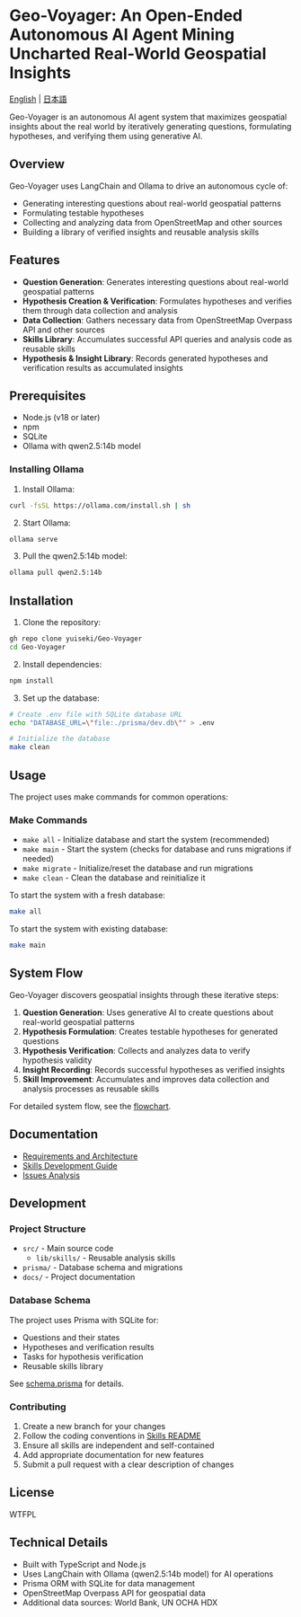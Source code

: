 # Geo-Voyager: An Open-Ended Autonomous AI Agent Mining Uncharted Real-World Geospatial Insights

[English](./README.md) | [日本語](./README.ja.md)

Geo-Voyager is an autonomous AI agent system that maximizes geospatial insights about the real world by iteratively generating questions, formulating hypotheses, and verifying them using generative AI.

## Overview

Geo-Voyager uses LangChain and Ollama to drive an autonomous cycle of:
- Generating interesting questions about real-world geospatial patterns
- Formulating testable hypotheses
- Collecting and analyzing data from OpenStreetMap and other sources
- Building a library of verified insights and reusable analysis skills

## Features

- **Question Generation**: Generates interesting questions about real-world geospatial patterns
- **Hypothesis Creation & Verification**: Formulates hypotheses and verifies them through data collection and analysis
- **Data Collection**: Gathers necessary data from OpenStreetMap Overpass API and other sources
- **Skills Library**: Accumulates successful API queries and analysis code as reusable skills
- **Hypothesis & Insight Library**: Records generated hypotheses and verification results as accumulated insights

## Prerequisites

- Node.js (v18 or later)
- npm
- SQLite
- Ollama with qwen2.5:14b model

### Installing Ollama

1. Install Ollama:
```bash
curl -fsSL https://ollama.com/install.sh | sh
```

2. Start Ollama:
```bash
ollama serve
```

3. Pull the qwen2.5:14b model:
```bash
ollama pull qwen2.5:14b
```

## Installation

1. Clone the repository:
```bash
gh repo clone yuiseki/Geo-Voyager
cd Geo-Voyager
```

2. Install dependencies:
```bash
npm install
```

3. Set up the database:
```bash
# Create .env file with SQLite database URL
echo "DATABASE_URL=\"file:./prisma/dev.db\"" > .env

# Initialize the database
make clean
```

## Usage

The project uses make commands for common operations:

### Make Commands

- `make all` - Initialize database and start the system (recommended)
- `make main` - Start the system (checks for database and runs migrations if needed)
- `make migrate` - Initialize/reset the database and run migrations
- `make clean` - Clean the database and reinitialize it

To start the system with a fresh database:
```bash
make all
```

To start the system with existing database:
```bash
make main
```

## System Flow

Geo-Voyager discovers geospatial insights through these iterative steps:

1. **Question Generation**: Uses generative AI to create questions about real-world geospatial patterns
2. **Hypothesis Formulation**: Creates testable hypotheses for generated questions
3. **Hypothesis Verification**: Collects and analyzes data to verify hypothesis validity
4. **Insight Recording**: Records successful hypotheses as verified insights
5. **Skill Improvement**: Accumulates and improves data collection and analysis processes as reusable skills

For detailed system flow, see the [flowchart](./docs/flowchart-overview.md).

## Documentation

- [Requirements and Architecture](./docs/requirements.md)
- [Skills Development Guide](./src/lib/skills/README.md)
- [Issues Analysis](./docs/analysis/issues-analysis.md)

## Development

### Project Structure

- `src/` - Main source code
  - `lib/skills/` - Reusable analysis skills
- `prisma/` - Database schema and migrations
- `docs/` - Project documentation

### Database Schema

The project uses Prisma with SQLite for:
- Questions and their states
- Hypotheses and verification results
- Tasks for hypothesis verification
- Reusable skills library

See [schema.prisma](./prisma/schema.prisma) for details.

### Contributing

1. Create a new branch for your changes
2. Follow the coding conventions in [Skills README](./src/lib/skills/README.md)
3. Ensure all skills are independent and self-contained
4. Add appropriate documentation for new features
5. Submit a pull request with a clear description of changes

## License

WTFPL

## Technical Details

- Built with TypeScript and Node.js
- Uses LangChain with Ollama (qwen2.5:14b model) for AI operations
- Prisma ORM with SQLite for data management
- OpenStreetMap Overpass API for geospatial data
- Additional data sources: World Bank, UN OCHA HDX
